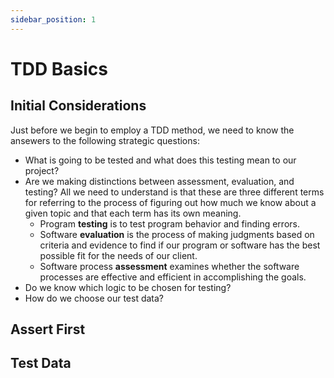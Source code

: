 ```yaml
---
sidebar_position: 1
---
```

# TDD Basics

## Initial Considerations
Just before we begin to employ a TDD method, we need to know the ansewers to the following strategic questions:
- What is going to be tested and what does this testing mean to our project? 
- Are we making distinctions between assessment, evaluation, and testing?
All we need to understand is that these are three different terms for referring to the process of figuring out how much we know about a given topic and that each term has its own meaning.
  - Program **testing** is to test program behavior and finding errors. 
  - Software **evaluation** is the process of making judgments based on criteria and evidence to find if our program or software has the best possible fit for the needs of our client.
  - Software process **assessment** examines whether the software processes are effective and efficient in accomplishing the goals.
- Do we know which logic to be chosen for testing?
- How do we choose our test data?

## Assert First

## Test Data



